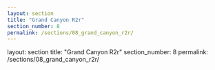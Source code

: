 ```yaml
---
layout: section
title: "Grand Canyon R2r"
section_number: 8
permalink: /sections/08_grand_canyon_r2r/
---
```


layout: section
title: "Grand Canyon R2r"
section_number: 8
permalink: /sections/08_grand_canyon_r2r/
